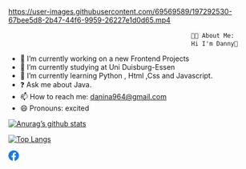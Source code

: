 

https://user-images.githubusercontent.com/69569589/197292530-67bee5d8-2b47-44f6-9959-26227e1d0d65.mp4



                                                       👨‍💻 About Me:
                                                       Hi I'm Danny👋

- 🔭 I’m currently working on a new Frontend Projects
- 🌱 I’m currently studying at Uni Duisburg-Essen
- 📖 I’m currently learning Python , Html ,Css and Javascript.
- ❓ Ask me about Java.
- 📫 How to reach me: danina964@gmail.com
- 😄 Pronouns: excited

[![Anurag’s github stats](https://github-readme-stats.vercel.app/api?username=Danny1024-na)](https://github.com/Danny1024-na)

[![Top Langs](https://github-readme-stats.vercel.app/api/top-langs/?username=Danny1024-na&layout=compact)](https://github.com/Danny1024-na)

<a href="https://www.facebook.com/aboaldoon1024/"  target="blank">
  <img align="left" src="https://raw.githubusercontent.com/Danny1024-na/Danny1024-na/main/Photos/facebook.png" alt=icon | LinkedIn width="21px"/>
  </a>
